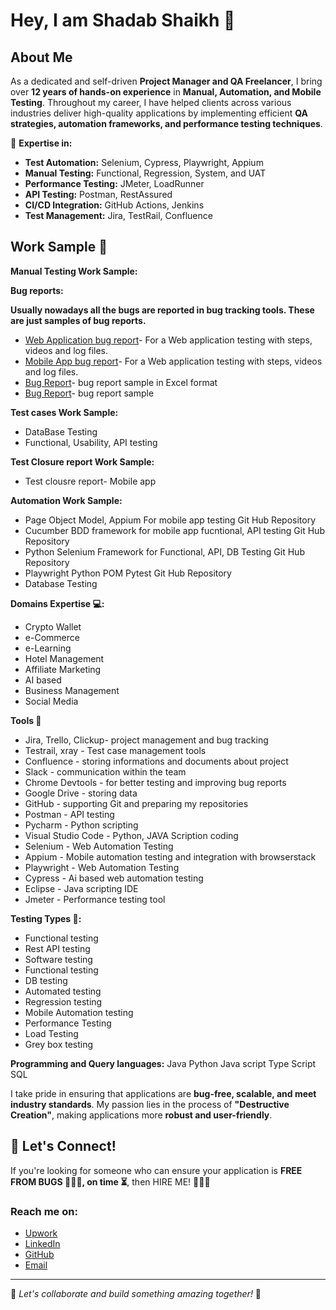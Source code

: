# Hey, I am Shadab Shaikh 👋

## About Me
As a dedicated and self-driven **Project Manager and QA Freelancer**, I bring over **12 years of hands-on experience** in **Manual, Automation, and Mobile Testing**. Throughout my career, I have helped clients across various industries deliver high-quality applications by implementing efficient **QA strategies, automation frameworks, and performance testing techniques**.

🔹 **Expertise in:**
- **Test Automation:** Selenium, Cypress, Playwright, Appium
- **Manual Testing:** Functional, Regression, System, and UAT
- **Performance Testing:** JMeter, LoadRunner
- **API Testing:** Postman, RestAssured
- **CI/CD Integration:** GitHub Actions, Jenkins
- **Test Management:** Jira, TestRail, Confluence

## Work Sample 👷

**Manual Testing Work Sample:**

**Bug reports:**

**Usually nowadays all the bugs are reported in bug tracking tools. These are just samples of bug reports.**

 - [Web Application bug report](https://tinyurl.com/webtest12QA)- For a Web application testing with steps, videos and log files.
 - [Mobile App bug report](https://docs.google.com/spreadsheets/d/15u5Yxqvn9cfOoIPeG1JX1_hTUM4ET1DzIAlSO-UqX4w/edit?gid=0#gid=0)- For a Web application testing with steps, videos and log files.
 - [Bug Report](https://docs.google.com/spreadsheets/d/1t9KyTlH5v6gz_QYtUpRt2bYjNDs5Db89NwSu1bJ5e0Y/edit?gid=1598429747#gid=1598429747)- bug report sample in Excel format
 - [Bug Report](https://docs.google.com/spreadsheets/d/1XKoR0z19J4zt6CJuXN9Qktb4gyVN7N6i-7z_XnhKnmM/edit?gid=0#gid=0)- bug report sample

**Test cases Work Sample:**
- DataBase Testing
- Functional, Usability, API testing
  
**Test Closure report Work Sample:**
- Test clousre report- Mobile app
  
**Automation Work Sample:**
- Page Object Model, Appium For mobile app testing Git Hub Repository
- Cucumber BDD framework for mobile app fucntional, API testing Git Hub Repository
- Python Selenium Framework for Functional, API, DB Testing Git Hub Repository
- Playwright Python POM Pytest Git Hub Repository
- Database Testing
  
**Domains Expertise 💻:**
- Crypto Wallet
- e-Commerce
- e-Learning
- Hotel Management
- Affiliate Marketing
- AI based
- Business Management
- Social Media
  
**Tools 🔧**
- Jira, Trello, Clickup- project management and bug tracking
- Testrail, xray - Test case management tools
- Confluence - storing informations and documents about project
- Slack - communication within the team
- Chrome Devtools - for better testing and improving bug reports
- Google Drive - storing data
- GitHub - supporting Git and preparing my repositories
- Postman - API testing
- Pycharm - Python scripting
- Visual Studio Code - Python, JAVA Scription coding
- Selenium - Web Automation Testing
- Appium - Mobile automation testing and integration with browserstack
- Playwright - Web Automation Testing
- Cypress - Ai based web automation testing
- Eclipse - Java scripting IDE
- Jmeter - Performance testing tool

**Testing Types 🧪:**
- Functional testing
- Rest API testing
- Software testing
- Functional testing
- DB testing
- Automated testing
- Regression testing
- Mobile Automation testing
- Performance Testing
- Load Testing
- Grey box testing
  
**Programming and Query languages:**
Java
Python
Java script
Type Script
SQL

I take pride in ensuring that applications are **bug-free, scalable, and meet industry standards**. My passion lies in the process of **"Destructive Creation"**, making applications more **robust and user-friendly**. 

## 🚀 Let's Connect!
If you're looking for someone who can ensure your application is **FREE FROM BUGS 🐛🐛🐛, on time ⏳**, then HIRE ME! 🚀🚀🚀

### Reach me on:
- [Upwork](#)
- [LinkedIn](#)
- [GitHub](https://github.com/testshadab)
- [Email](mailto:test.shadab@gmail.com)

---
🚀 *Let's collaborate and build something amazing together!* 🚀
